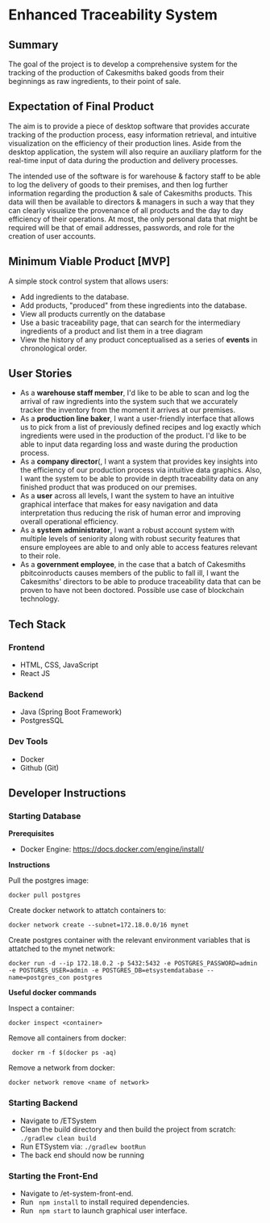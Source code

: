 # Enhanced Traceability System

## Summary

The goal of the project is to develop a comprehensive system for the tracking of the production of Cakesmiths baked goods from their beginnings as raw ingredients, to their point of sale. 

## Expectation of Final Product
The aim is to provide a piece of desktop software that provides accurate tracking of the production process, easy information retrieval, and intuitive visualization on the efficiency of their production lines. Aside from the desktop application, the system will also require an auxiliary platform for the real-time input of data during the production and delivery processes.

The intended use of the software is for warehouse & factory staff to be able to log the delivery of goods to their premises, and then log further information regarding the production & sale of Cakesmiths products. This data will then be available to directors & managers in such a way that they can clearly visualize the provenance of all products and the day to day efficiency of their operations. At most, the only personal data that might be required will be that of email addresses, passwords, and role for the creation of user accounts.

## Minimum Viable Product [MVP]
A simple stock control system that allows users:
- Add ingredients to the database.
- Add products, "produced" from these ingredients into the database.
- View all products currently on the database 
- Use a basic traceability page, that can search for the intermediary ingredients of a product and list them in a tree diagram
- View the history of any product conceptualised as a series of **events** in chronological order.

## User Stories
- As a **warehouse staff member**, I'd like to be able to scan and log the arrival of raw ingredients into the system such
that we accurately tracker the inventory from the moment it arrives at our premises.
- As a **production line baker**, I want a user-friendly interface that allows us to pick from a list of previously defined 
recipes and log exactly which ingredients were used in the production of the product. I'd like to be able to input data
regarding loss and waste during the production process. 
- As a **company director**(, I want a system that provides key insights into the efficiency of our production process via 
intuitive data graphics. Also, I want the system to be able to provide in depth traceability data on any finished product
that was produced on our premises.
- As a **user** across all levels, I want the system to have an intuitive graphical interface that makes for easy navigation
and data interpretation thus reducing the risk of human error and improving overall operational efficiency.
- As a **system administrator**, I want a robust account system with multiple levels of seniority along with robust security
features that ensure employees are able to and only able to access features relevant to their role.
- As a **government employee**, in the case that a batch of Cakesmiths pbitcoinroducts causes members of the public to fall ill, I
want the Cakesmiths' directors to be able to produce traceability data that can be proven to have not been doctored. Possible
use case of blockchain technology.

## Tech Stack
### Frontend
- HTML, CSS, JavaScript
- React JS

### Backend

- Java (Spring Boot Framework)
- PostgresSQL

### Dev Tools
- Docker
- Github (Git)

## Developer Instructions
### Starting Database

**Prerequisites**

- Docker Engine: <a name="docker-engine">https://docs.docker.com/engine/install/</a>
  
**Instructions**

Pull the postgres image:

```docker pull postgres```

Create docker network to attatch containers to:

```docker network create --subnet=172.18.0.0/16 mynet```

Create postgres container with the relevant environment variables that is attatched to the mynet network:

```docker run -d --ip 172.18.0.2 -p 5432:5432 -e POSTGRES_PASSWORD=admin -e POSTGRES_USER=admin -e POSTGRES_DB=etsystemdatabase --name=postgres_con postgres```

**Useful docker commands**

Inspect a container:

```docker inspect <container>```

Remove all containers from docker:

``` docker rm -f $(docker ps -aq)```

Remove a network from docker:

```docker network remove <name of network>```

### Starting Backend

- Navigate to /ETSystem
- Clean the build directory and then build the project from scratch:  ```./gradlew clean build```
- Run ETSystem via: ```./gradlew bootRun```
- The back end should now be running

### Starting the Front-End
- Navigate to /et-system-front-end.
- Run ``` npm install``` to install required dependencies.
- Run ``` npm start``` to launch graphical user interface.

